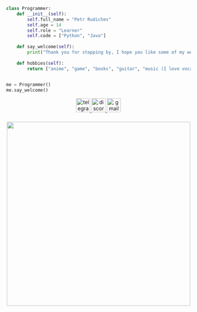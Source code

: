 ```py
class Programmer:
    def __init__(self):
        self.full_name = "Petr Rudichev"
        self.age = 14
        self.role = "Learner"
        self.code = ["Python", "Java"]
        
    def say_welcome(self):
        print("Thank you for stopping by, I hope you like some of my work.")
    
    def hobbies(self):
        return ["anime", "game", "books", "guitar", "music (I love vocaloids ❤️)"]

    
me = Programmer()
me.say_welcome()
```
<div align="center">
  <a href="https://t.me/@Klimvill" target="_blank">
    <img src="https://img.shields.io/static/v1?message=Telegram&logo=telegram&label=&color=2CA5E0&logoColor=white&labelColor=&style=for-the-badge" height="38" alt="telegram logo"  />
  </a>
  <a href="https://discordapp.com/users/kl1mvill" target="_blank">
    <img src="https://img.shields.io/static/v1?message=Discord&logo=discord&label=&color=7289DA&logoColor=white&labelColor=&style=for-the-badge" height="38" alt="discord logo"  />
  </a>
  <a href="petrruddichev@gmail.com" target="_blank">
    <img src="https://img.shields.io/static/v1?message=Gmail&logo=gmail&label=&color=D14836&logoColor=white&labelColor=&style=for-the-badge" height="38" alt="gmail logo"  />
  </a>
</div>

###

<div align="center">
  <img height="500" src="https://steamuserimages-a.akamaihd.net/ugc/933804796729626361/26FCFBE1CBDB39798CE5AAFEBECA0B8AFF83DF0E/?imw=512&amp;imh=288&amp;ima=fit&amp;impolicy=Letterbox&amp;imcolor=%23000000&amp;letterbox=true"  />
</div>

###
